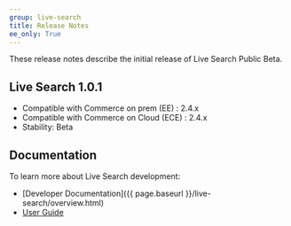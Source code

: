 ```yaml
---
group: live-search
title: Release Notes
ee_only: True
---
```


These release notes describe the initial release of Live Search Public Beta.

## Live Search 1.0.1

-  Compatible with Commerce on prem (EE) : 2.4.x
-  Compatible with Commerce on Cloud (ECE) : 2.4.x
-  Stability: Beta

## Documentation

To learn more about Live Search development:

-  [Developer Documentation]({{ page.baseurl }}/live-search/overview.html)
-  [User Guide](https://docs-beta.magento.com/user-guide/live-search/overview.html)
